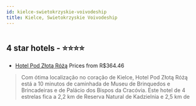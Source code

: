 ```yaml
---
id: kielce-swietokrzyskie-voivodeship
title: Kielce, Swietokrzyskie Voivodeship
---
```


<center><img src="https://i.travelapi.com/hotels/38000000/37160000/37160000/37159929/c7fcce91_z.jpg" alt="" /></center>


##  4 star hotels - ⭐️⭐️⭐️⭐️

-    [Hotel Pod Złotą Różą](https://www.hurb.com/br/aud/https://www.hurb.com/br/hotels/kielce/hotel-pod-zlota-roza-HT-3EFR?cmp=18055) Prices from R$364.46
   > Com ótima localização no coração de Kielce, Hotel Pod Złotą Różą está a 10 minutos de caminhada de Museu de Brinquedos e Brincadeiras e de Palácio dos Bispos da Cracóvia.  Este hotel de 4 estrelas fica a 2,2 km de Reserva Natural de Kadzielnia e 2,5 km de

